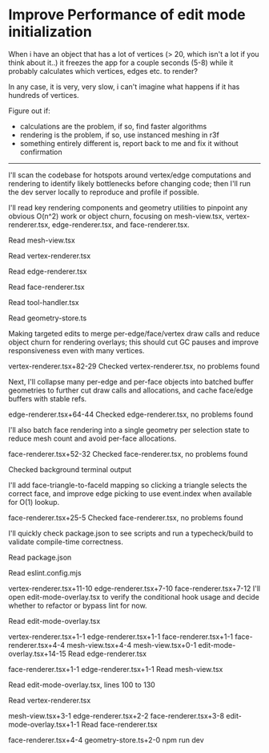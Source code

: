 # Improve Performance of edit mode initialization
When i have an object that has a lot of vertices (> 20, which isn't a lot if you think about it..) it freezes the app for a couple seconds (5-8) while it probably calculates which vertices, edges etc. to render?

In any case, it is very, very slow, i can't imagine what happens if it has hundreds of vertices.

Figure out if:
- calculations are the problem, if so, find faster algorithms
- rendering is the problem, if so, use instanced meshing in r3f
- something entirely different is, report back to me and fix it without confirmation

-----------------

I'll scan the codebase for hotspots around vertex/edge computations and rendering to identify likely bottlenecks before changing code; then I'll run the dev server locally to reproduce and profile if possible.

I'll read key rendering components and geometry utilities to pinpoint any obvious O(n^2) work or object churn, focusing on mesh-view.tsx, vertex-renderer.tsx, edge-renderer.tsx, and face-renderer.tsx.

Read mesh-view.tsx

Read vertex-renderer.tsx

Read edge-renderer.tsx

Read face-renderer.tsx

Read tool-handler.tsx

Read geometry-store.ts

Making targeted edits to merge per-edge/face/vertex draw calls and reduce object churn for rendering overlays; this should cut GC pauses and improve responsiveness even with many vertices.

vertex-renderer.tsx+82-29
Checked vertex-renderer.tsx, no problems found

Next, I'll collapse many per-edge and per-face objects into batched buffer geometries to further cut draw calls and allocations, and cache face/edge buffers with stable refs.

edge-renderer.tsx+64-44
Checked edge-renderer.tsx, no problems found

I'll also batch face rendering into a single geometry per selection state to reduce mesh count and avoid per-face allocations.

face-renderer.tsx+52-32
Checked face-renderer.tsx, no problems found

Checked background terminal output

I'll add face-triangle-to-faceId mapping so clicking a triangle selects the correct face, and improve edge picking to use event.index when available for O(1) lookup.

face-renderer.tsx+25-5
Checked face-renderer.tsx, no problems found

I'll quickly check package.json to see scripts and run a typecheck/build to validate compile-time correctness.

Read package.json

Read eslint.config.mjs

vertex-renderer.tsx+11-10
edge-renderer.tsx+7-10
face-renderer.tsx+7-12
I'll open edit-mode-overlay.tsx to verify the conditional hook usage and decide whether to refactor or bypass lint for now.

Read edit-mode-overlay.tsx

vertex-renderer.tsx+1-1
edge-renderer.tsx+1-1
face-renderer.tsx+1-1
face-renderer.tsx+4-4
mesh-view.tsx+4-4
mesh-view.tsx+0-1
edit-mode-overlay.tsx+14-15
Read edge-renderer.tsx

face-renderer.tsx+1-1
edge-renderer.tsx+1-1
Read mesh-view.tsx

Read edit-mode-overlay.tsx, lines 100 to 130

Read vertex-renderer.tsx

mesh-view.tsx+3-1
edge-renderer.tsx+2-2
face-renderer.tsx+3-8
edit-mode-overlay.tsx+1-1
Read face-renderer.tsx

face-renderer.tsx+4-4
geometry-store.ts+2-0
npm run dev
